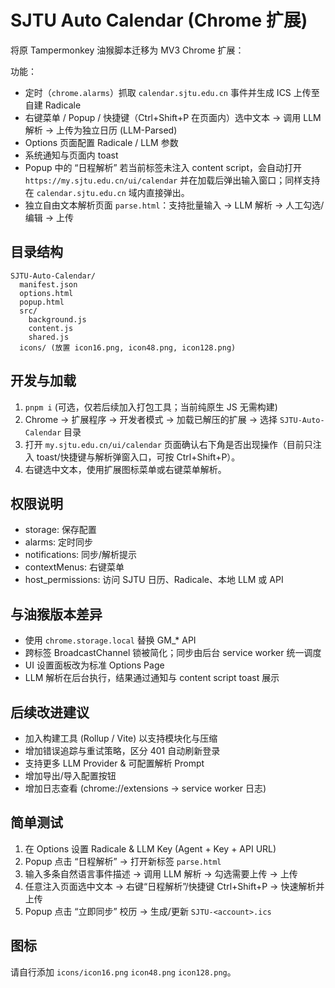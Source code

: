 # SJTU Auto Calendar (Chrome 扩展)

将原 Tampermonkey 油猴脚本迁移为 MV3 Chrome 扩展：

功能：
- 定时（`chrome.alarms`）抓取 `calendar.sjtu.edu.cn` 事件并生成 ICS 上传至自建 Radicale
- 右键菜单 / Popup / 快捷键（Ctrl+Shift+P 在页面内）选中文本 -> 调用 LLM 解析 -> 上传为独立日历 (LLM-Parsed)
- Options 页面配置 Radicale / LLM 参数
- 系统通知与页面内 toast
 - Popup 中的 “日程解析” 若当前标签未注入 content script，会自动打开 `https://my.sjtu.edu.cn/ui/calendar` 并在加载后弹出输入窗口；同样支持在 `calendar.sjtu.edu.cn` 域内直接弹出。
 - 独立自由文本解析页面 `parse.html`：支持批量输入 -> LLM 解析 -> 人工勾选/编辑 -> 上传

## 目录结构
```
SJTU-Auto-Calendar/
  manifest.json
  options.html
  popup.html
  src/
    background.js
    content.js
    shared.js
  icons/ (放置 icon16.png, icon48.png, icon128.png)
```

## 开发与加载
1. `pnpm i` (可选，仅若后续加入打包工具；当前纯原生 JS 无需构建)
2. Chrome -> 扩展程序 -> 开发者模式 -> 加载已解压的扩展 -> 选择 `SJTU-Auto-Calendar` 目录
3. 打开 `my.sjtu.edu.cn/ui/calendar` 页面确认右下角是否出现操作（目前只注入 toast/快捷键与解析弹窗入口，可按 Ctrl+Shift+P）。
4. 右键选中文本，使用扩展图标菜单或右键菜单解析。

## 权限说明
- storage: 保存配置
- alarms: 定时同步
- notifications: 同步/解析提示
- contextMenus: 右键菜单
- host_permissions: 访问 SJTU 日历、Radicale、本地 LLM 或 API

## 与油猴版本差异
- 使用 `chrome.storage.local` 替换 GM_* API
- 跨标签 BroadcastChannel 锁被简化；同步由后台 service worker 统一调度
- UI 设置面板改为标准 Options Page
- LLM 解析在后台执行，结果通过通知与 content script toast 展示

## 后续改进建议
- 加入构建工具 (Rollup / Vite) 以支持模块化与压缩
- 增加错误追踪与重试策略，区分 401 自动刷新登录
- 支持更多 LLM Provider & 可配置解析 Prompt
- 增加导出/导入配置按钮
- 增加日志查看 (chrome://extensions -> service worker 日志)

## 简单测试
1. 在 Options 设置 Radicale & LLM Key (Agent + Key + API URL)
2. Popup 点击 “日程解析” -> 打开新标签 `parse.html`
3. 输入多条自然语言事件描述 -> 调用 LLM 解析 -> 勾选需要上传 -> 上传
4. 任意注入页面选中文本 -> 右键“日程解析”/快捷键 Ctrl+Shift+P -> 快速解析并上传
5. Popup 点击 “立即同步” 校历 -> 生成/更新 `SJTU-<account>.ics`

## 图标
请自行添加 `icons/icon16.png` `icon48.png` `icon128.png`。
